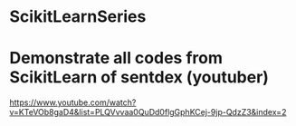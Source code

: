 # ScikitLearnSeries
# Demonstrate all codes from ScikitLearn of sentdex (youtuber)

https://www.youtube.com/watch?v=KTeVOb8gaD4&list=PLQVvvaa0QuDd0flgGphKCej-9jp-QdzZ3&index=2
